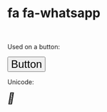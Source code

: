 <!DOCTYPE html>
<html>
<head>
<title>Font Awesome Icons</title>
<meta name="viewport" content="width=device-width, initial-scale=1">
<link rel="stylesheet" href="https://cdnjs.cloudflare.com/ajax/libs/font-awesome/4.7.0/css/font-awesome.min.css">
</head>
<body>

<h1>fa fa-whatsapp</h1>

<i class="fa fa-whatsapp"></i>
<i class="fa fa-whatsapp" style="font-size:24px"></i>
<i class="fa fa-whatsapp" style="font-size:36px"></i>
<i class="fa fa-whatsapp" style="font-size:48px;color:red"></i>
<br>

<p>Used on a button:</p>
<button style="font-size:24px">Button <i class="fa fa-whatsapp"></i></button>

<p>Unicode:</p>
<i style="font-size:24px" class="fa">&#xf232;</i>

</body>
</html> 